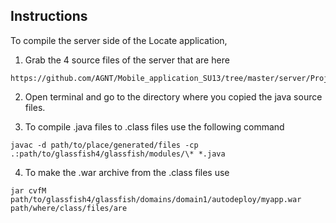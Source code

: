 Instructions
------------
To compile the server side of the Locate application,</br>

1. Grab the 4 source files of the server that are here 
``` 
https://github.com/AGNT/Mobile_application_SU13/tree/master/server/Project%20Netbeans/team2/src/java/target 
```

2. Open terminal and go to the directory where you copied the java source files.

3. To compile .java files to .class files use the following command
```
javac -d path/to/place/generated/files -cp .:path/to/glassfish4/glassfish/modules/\* *.java
```

4. To make the .war archive from the .class files use
```
jar cvfM path/to/glassfish4/glassfish/domains/domain1/autodeploy/myapp.war path/where/class/files/are
```

